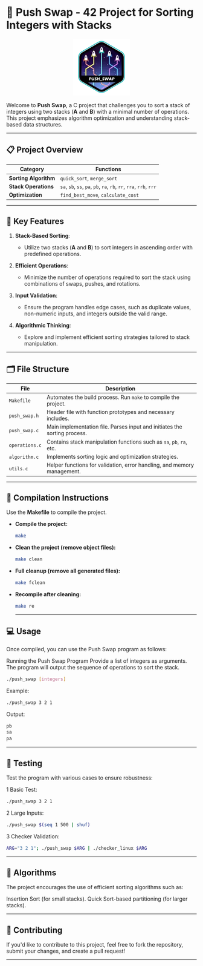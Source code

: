 # 🧩 Push Swap - 42 Project for Sorting Integers with Stacks

<p align="center">
  <img src="https://github.com/leogaudin/42_project_badges/raw/main/badges/push_swap.webp" />
</p>

Welcome to **Push Swap**, a C project that challenges you to sort a stack of integers using two stacks (**A** and **B**) with a minimal number of operations. This project emphasizes algorithm optimization and understanding stack-based data structures.

---

## 📋 Project Overview

| **Category**              | **Functions**                                                                                      |
|---------------------------|---------------------------------------------------------------------------------------------------|
| **Sorting Algorithm**     | `quick_sort`, `merge_sort`                                                                       |
| **Stack Operations**      | `sa`, `sb`, `ss`, `pa`, `pb`, `ra`, `rb`, `rr`, `rra`, `rrb`, `rrr`                              |
| **Optimization**          | `find_best_move`, `calculate_cost`                                                              |

---

## 🚀 Key Features

1. **Stack-Based Sorting**:
   - Utilize two stacks (**A** and **B**) to sort integers in ascending order with predefined operations.

2. **Efficient Operations**:
   - Minimize the number of operations required to sort the stack using combinations of swaps, pushes, and rotations.

3. **Input Validation**:
   - Ensure the program handles edge cases, such as duplicate values, non-numeric inputs, and integers outside the valid range.

4. **Algorithmic Thinking**:
   - Explore and implement efficient sorting strategies tailored to stack manipulation.

---

## 🗂️ File Structure

| **File**         | **Description**                                                                 |
|-------------------|---------------------------------------------------------------------------------|
| `Makefile`        | Automates the build process. Run `make` to compile the project.                 |
| `push_swap.h`     | Header file with function prototypes and necessary includes.                    |
| `push_swap.c`     | Main implementation file. Parses input and initiates the sorting process.       |
| `operations.c`    | Contains stack manipulation functions such as `sa`, `pb`, `ra`, etc.            |
| `algorithm.c`     | Implements sorting logic and optimization strategies.                           |
| `utils.c`         | Helper functions for validation, error handling, and memory management.         |

---

## 🔧 Compilation Instructions

Use the **Makefile** to compile the project.

- **Compile the project:**
  ```bash
  make
  ```
- **Clean the project (remove object files):**
  ```bash
  make clean
  ```
- **Full cleanup (remove all generated files):**
  ```bash
  make fclean
  ```
- **Recompile after cleaning:**
  ```bash
  make re
  ```
  ---

## 💻 Usage
  
Once compiled, you can use the Push Swap program as follows:

Running the Push Swap Program
Provide a list of integers as arguments. The program will output the sequence of operations to sort the stack.
```bash
./push_swap [integers]
```
Example:
```bash
./push_swap 3 2 1
```
Output:
```bash
pb
sa
pa
```
---

## 🧪 Testing

Test the program with various cases to ensure robustness:

1 Basic Test:
```bash
./push_swap 3 2 1
```
2 Large Inputs:
```bash
./push_swap $(seq 1 500 | shuf)
```
3 Checker Validation:
```bash
ARG="3 2 1"; ./push_swap $ARG | ./checker_linux $ARG
```
---
## 🌟 Algorithms

The project encourages the use of efficient sorting algorithms such as:

Insertion Sort (for small stacks).
Quick Sort-based partitioning (for larger stacks).

---

## 🤝 Contributing

If you'd like to contribute to this project, feel free to fork the repository, submit your changes, and create a pull request!

---
